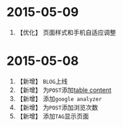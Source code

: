 <!-- BLOG新增功能描述 -->

# 2015-05-09

1. 【优化】 页面样式和手机自适应调整

# 2015-05-08

1. 【新增】 `BLOG`上线
1. 【新增】 为`POST`添加[table content](http://projects.jga.me/toc/)
1. 【新增】 添加`google analyzer`
1. 【新增】 为`POST`添加浏览次数
1. 【新增】 添加`TAG`显示页面

